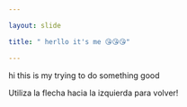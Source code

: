 ```yaml
---

layout: slide

title: " herllo it's me 😘😘😘"

---
```


hi this is my trying to do something good

Utiliza la flecha hacia la izquierda para volver!

